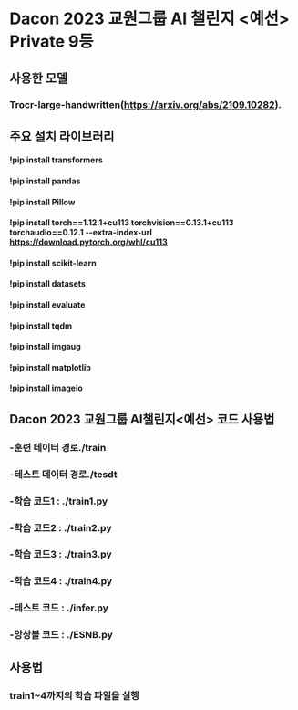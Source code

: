 # Dacon 2023 교원그룹 AI 챌린지 <예선> Private 9등
## 사용한 모델 
### Trocr-large-handwritten(https://arxiv.org/abs/2109.10282).

## 주요 설치 라이브러리
#### !pip install transformers
#### !pip install pandas
#### !pip install Pillow
#### !pip install torch==1.12.1+cu113 torchvision==0.13.1+cu113 torchaudio==0.12.1 --extra-index-url https://download.pytorch.org/whl/cu113
#### !pip install scikit-learn
#### !pip install datasets
#### !pip install evaluate
#### !pip install tqdm
#### !pip install imgaug
#### !pip install matplotlib
#### !pip install imageio

## Dacon 2023 교원그룹 AI챌린지<예선> 코드 사용법
### -훈련 데이터 경로./train
### -테스트 데이터 경로./tesdt
### -학습 코드1 : ./train1.py
### -학습 코드2 : ./train2.py
### -학습 코드3 : ./train3.py
### -학습 코드4 : ./train4.py
### -테스트 코드 : ./infer.py
### -앙상블 코드 : ./ESNB.py

## 사용법

### train1~4까지의 학습 파일을 실행 
